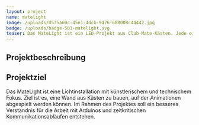 ```yaml
---
layout: project
name: matelight
image: /uploads/d535a60c-45e1-4dcb-9476-688008c44442.jpg
badge: /uploads/badge-501-matelight.svg
teaser: Das MateLight ist ein LED-Projekt aus Club-Mate-Kästen. Jede einzelne Flasche kann einzeln per RGB-LED beleuchtet werden. Damit ist das ganze als LED-Matrix einsetzbar. Aktuell habe wir 21 Kästen fertig.
---
```


## Projektbeschreibung



## Projektziel

Das MateLight ist eine Lichtinstallation mit künstlerischem und technischem Fokus. Ziel ist es, eine Wand aus Kästen zu bauen, auf der Animationen abgespielt werden können.
Im Rahmen des Projektes soll ein besseres Verständnis für die Arbeit mit Arduinos und zeitkritischen Kommunikationsabläufen entstehen.
